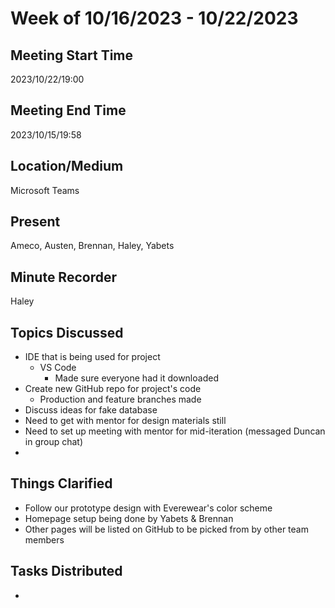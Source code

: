 # Week of 10/16/2023 - 10/22/2023

## Meeting Start Time
2023/10/22/19:00

## Meeting End Time
2023/10/15/19:58

## Location/Medium
Microsoft Teams

## Present
Ameco, Austen, Brennan, Haley, Yabets

## Minute Recorder
Haley

## Topics Discussed
* IDE that is being used for project
  * VS Code
    * Made sure everyone had it downloaded
* Create new GitHub repo for project's code
  * Production and feature branches made
* Discuss ideas for fake database
* Need to get with mentor for design materials still
* Need to set up meeting with mentor for mid-iteration (messaged Duncan in group chat)
* 

## Things Clarified
* Follow our prototype design with Everewear's color scheme
* Homepage setup being done by Yabets & Brennan
* Other pages will be listed on GitHub to be picked from by other team members

## Tasks Distributed
* 